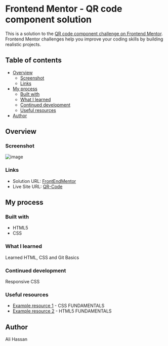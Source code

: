 # Frontend Mentor - QR code component solution

This is a solution to the [QR code component challenge on Frontend Mentor](https://www.frontendmentor.io/challenges/qr-code-component-iux_sIO_H). Frontend Mentor challenges help you improve your coding skills by building realistic projects. 

## Table of contents

- [Overview](#overview)
  - [Screenshot](#screenshot)
  - [Links](#links)
- [My process](#my-process)
  - [Built with](#built-with)
  - [What I learned](#what-i-learned)
  - [Continued development](#continued-development)
  - [Useful resources](#useful-resources)
- [Author](#author)

## Overview

### Screenshot

![image](https://github.com/user-attachments/assets/37d5e4f1-fd3d-4b41-9ed2-d74960418478)


### Links

- Solution URL: [FrontEndMentor](https://www.frontendmentor.io/solutions/simple-qr-code-web-page-gGvzqVsh4P)
- Live Site URL: [QR-Code](https://ali00209.github.io/QR-Code/)

## My process

### Built with

- HTML5
- CSS


### What I learned

Learned HTML, CSS and Git Basics

### Continued development

Responsive CSS


### Useful resources

- [Example resource 1](https://youtu.be/OXGznpKZ_sA) - CSS FUNDAMENTALS
- [Example resource 2](https://youtu.be/kUMe1FH4CHE) - HTML5 FUNDAMENTALS


## Author

Ali Hassan

